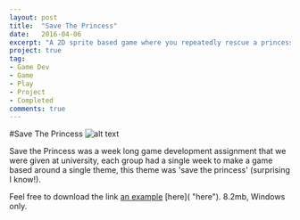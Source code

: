 ```yaml
---
layout: post
title:  "Save The Princess"
date:   2016-04-06
excerpt: "A 2D sprite based game where you repeatedly rescue a princess while avoiding falling rocks, swords, lutes and cows."
project: true
tag:
- Game Dev 
- Game
- Play
- Project
- Completed
comments: true
---
```

#Save The Princess
![alt text](http://i.imgur.com/NzeGjfA.png "Prototype")
<p>Save the Princess was a week long game development assignment that we were given at university, each group had a single week to make a game based around a single theme, this theme was 'save the princess' (surprising I know!).</p>
<p>Feel free to download the link  <a href="https://docs.google.com/uc?authuser=0&id=0B5E5LQwgvGxuLVNLVFFOR2s3Sk0&export=downloadhttps://docs.google.com/uc?authuser=0&id=0B5E5LQwgvGxuLVNLVFFOR2s3Sk0&export=downloadhttps://docs.google.com/uc?authuser=0&id=0B5E5LQwgvGxuLVNLVFFOR2s3Sk0&export=download" title="Title"> an example</a> [here]( "here"). 8.2mb, Windows only.</p>
